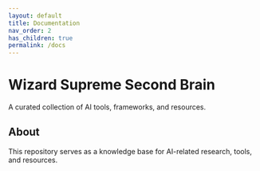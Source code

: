 ```yaml
---
layout: default
title: Documentation
nav_order: 2
has_children: true
permalink: /docs
---
```


# Wizard Supreme Second Brain

A curated collection of AI tools, frameworks, and resources.

## About
This repository serves as a knowledge base for AI-related research, tools, and resources. 